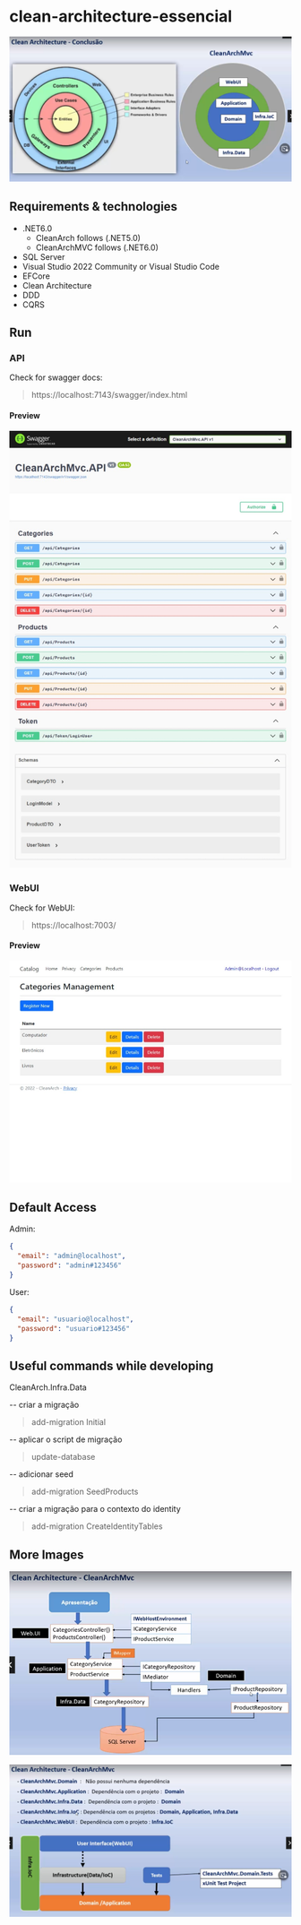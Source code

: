 #  clean-architecture-essencial

![clean architecture](https://github.com/hstrada/clean-architecture-essencial/blob/master/.github/clean-arch-01.png?raw=true)


## Requirements & technologies

  - .NET6.0
    - CleanArch follows (.NET5.0)
    - CleanArchMVC follows (.NET6.0)
  - SQL Server
  - Visual Studio 2022 Community or Visual Studio Code
  - EFCore
  - Clean Architecture
  - DDD
  - CQRS

## Run

### API

Check for swagger docs:
> https://localhost:7143/swagger/index.html

#### Preview

![clean architecture](https://github.com/hstrada/clean-architecture-essencial/blob/master/.github/swagger-api.jpeg?raw=true)

### WebUI

Check for WebUI:
> https://localhost:7003/

#### Preview

![clean architecture](https://github.com/hstrada/clean-architecture-essencial/blob/master/.github/home-webui.jpeg?raw=true)

## Default Access

Admin:

```json
{
  "email": "admin@localhost",
  "password": "admin#123456"
}
```

User:

```json
{
  "email": "usuario@localhost",
  "password": "usuario#123456"
}
```

## Useful commands while developing

CleanArch.Infra.Data

-- criar a migração
> add-migration Initial

-- aplicar o script de migração
> update-database

-- adicionar seed
> add-migration SeedProducts

-- criar a migração para o contexto do identity
> add-migration CreateIdentityTables

## More Images

![clean architecture](https://github.com/hstrada/clean-architecture-essencial/blob/master/.github/clean-arch.PNG?raw=true)

![clean architecture](https://github.com/hstrada/clean-architecture-essencial/blob/master/.github/clean-arch-02.PNG?raw=true)
